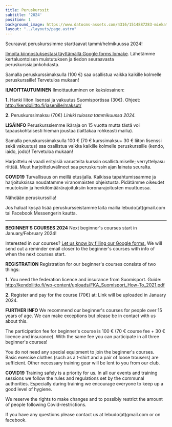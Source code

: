 ```yaml
---
title: Peruskurssit
subtitle: '2024'
position: 1
background_image: https://www.datocms-assets.com/4316/1514887283-miekat_1.jpg?auto=compress
layout: "../layouts/page.astro"
---
```


Seuraavat peruskurssimme starttaavat tammi/helmikuussa 2024!

[Ilmoita kiinnostuksestasi täyttämällä Google forms lomake](https://forms.gle/KjfuR15dSe2AGaCFA). Lähetämme kertaluontoisen muistutuksen ja tiedon seuraavasta peruskurssiajankohdasta. 

Samalla peruskurssimaksulla (100 €) saa osallistua vaikka kaikille kolmelle peruskurssille! Tervetuloa mukaan! 


**ILMOITTAUTUMINEN**
Ilmoittautuminen on kaksiosainen:

**1.** Hanki liiton lisenssi ja vakuutus Suomisportissa (30€). Ohjeet:
http://kendoliitto.fi/jasenille/maksut/ 

**2.** Peruskurssimaksu (70€)
*Linkki tulossa tammikuussa 2024.*


**LISÄINFO**
Peruskurssiemme ikäraja on 15 vuotta mutta tästä voi tapauskohtaisesti hieman joustaa (laittakaa rohkeasti mailia).

Samalla peruskurssimaksulla 100 € (70 € kurssimaksu+ 30 € liiton lisenssi sekä vakuutus) saa osallistua vaikka kaikille kolmelle peruskurssille (kendo, iaido, jodo)! Tervetuloa mukaan! 

Harjoittelu ei vaadi erityisiä varusteita kurssin osallistumiselle; verryttelyasu riittää. Muut harjoitteluvälineet saa peruskurssin ajan lainata seuralta. 


**COVID19**
Turvallisuus on meillä etusijalla. Kaikissa tapahtumissamme ja harjoituksissa noudatamme viranomaisten ohjeistusta. Pidätämme oikeudet muutoksiin ja henkilömäärärajoituksiin koronarajoitusten muuttuessa.

Nähdään peruskurssilla! 

Jos haluat kysyä lisää peruskursseistamme laita mailia lebudo(at)gmail.com tai Facebook Messengerin kautta. 


<hr>


**BEGINNER'S COURSES 2024**
Next beginner's courses start in January/February 2024!

Interested in our courses? [Let us know by filling our Google forms.](https://forms.gle/KjfuR15dSe2AGaCFA) We will send out a reminder email closer to the beginner's courses with info of when the next courses start. 


**REGISTRATION**
Registration for our beginner's courses consists of two things: 

**1.** You need the federation licence and insurance from Suomisport. 
Guide: http://kendoliitto.fi/wp-content/uploads/FKA_Suomisport_How-To_2021.pdf

**2.** Register and pay for the course (70€) at: 
Link will be uploaded in January 2024. 


**FURTHER INFO**
We recommend our beginner's courses for people over 15 years of age. We can make exceptions but please be in contact with us about this. 

The participation fee for beginner's course is 100 € (70 € course fee + 30 € licence and insurance). With the same fee you can participate in all three beginner's courses!

You do not need any special equipment to join the beginner's courses. Basic exercise clothes (such as a t-shirt and a pair of loose trousers) are sufficient. Other necessary training gear will be lent to you from our club. 


**COVID19**
Training safely is a priority for us. In all our events and training sessions we follow the rules and regulations set by the communal authorities. Especially during training we encourage everyone to keep up a good level of hygiene. 

We reserve the rights to make changes and to possibly restrict the amount of people following Covid-restrictions. 

If you have any questions please contact us at lebudo(at)gmail.com or on facebook.
